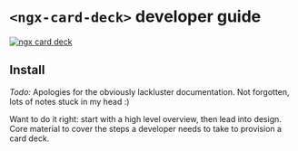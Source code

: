 # `<ngx-card-deck>` developer guide


[![ngx card deck](http://i.postimg.cc/kGm8vJWs/card-deck.png)](http://i.postimg.cc/kGm8vJWs/card-deck.png)

## Install

_Todo:_ Apologies for the obviously lackluster documentation. Not forgotten, lots of notes stuck in my head :)

Want to do it right: start with a high level overview, then lead into design. Core material to cover the steps a developer needs to take to provision a card deck.



